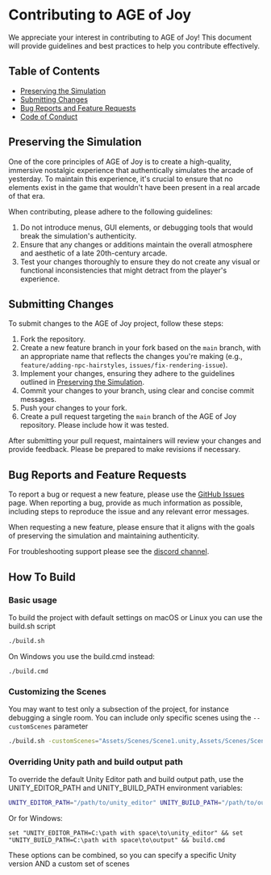 # Contributing to AGE of Joy

We appreciate your interest in contributing to AGE of Joy! This document will provide guidelines and best practices to help you contribute effectively.

## Table of Contents

- [Preserving the Simulation](#preserving-the-simulation)
- [Submitting Changes](#submitting-changes)
- [Bug Reports and Feature Requests](#bug-reports-and-feature-requests)
- [Code of Conduct](#code-of-conduct)

## Preserving the Simulation

One of the core principles of AGE of Joy is to create a high-quality, immersive nostalgic experience that authentically simulates the arcade of yesterday. To maintain this experience, it's crucial to ensure that no elements exist in the game that wouldn't have been present in a real arcade of that era.

When contributing, please adhere to the following guidelines:

1. Do not introduce menus, GUI elements, or debugging tools that would break the simulation's authenticity.
2. Ensure that any changes or additions maintain the overall atmosphere and aesthetic of a late 20th-century arcade.
3. Test your changes thoroughly to ensure they do not create any visual or functional inconsistencies that might detract from the player's experience.

## Submitting Changes

To submit changes to the AGE of Joy project, follow these steps:

1. Fork the repository.
2. Create a new feature branch in your fork based on the `main` branch, with an appropriate name that reflects the changes you're making (e.g., `feature/adding-npc-hairstyles`, `issues/fix-rendering-issue`).
3. Implement your changes, ensuring they adhere to the guidelines outlined in [Preserving the Simulation](#preserving-the-simulation).
4. Commit your changes to your branch, using clear and concise commit messages.
5. Push your changes to your fork.
6. Create a pull request targeting the `main` branch of the AGE of Joy repository.  Please include how it was tested.

After submitting your pull request, maintainers will review your changes and provide feedback. Please be prepared to make revisions if necessary.

## Bug Reports and Feature Requests

To report a bug or request a new feature, please use the [GitHub Issues](https://github.com/curif/AgeOfJoy-2022.1/issues) page. When reporting a bug, provide as much information as possible, including steps to reproduce the issue and any relevant error messages.

When requesting a new feature, please ensure that it aligns with the goals of preserving the simulation and maintaining authenticity.

For troubleshooting support please see the [discord channel](https://discord.com/channels/1066438667989696645/1070495784816083014).

## How To Build
### Basic usage

To build the project with default settings on macOS or Linux you can use the build.sh script

```bash
./build.sh
```

On Windows you use the build.cmd instead:

```batch
./build.cmd
```

### Customizing the Scenes

You may want to test only a subsection of the project, for instance debugging a single room.  You can include only specific scenes using the `--customScenes` parameter 

```bash
./build.sh -customScenes="Assets/Scenes/Scene1.unity,Assets/Scenes/Scene2.unity"
```

### Overriding Unity path and build output path

To override the default Unity Editor path and build output path, use the UNITY_EDITOR_PATH and UNITY_BUILD_PATH environment variables:

```bash
UNITY_EDITOR_PATH="/path/to/unity_editor" UNITY_BUILD_PATH="/path/to/output" ./build.sh
```

Or for Windows:
```batch
set "UNITY_EDITOR_PATH=C:\path with space\to\unity_editor" && set "UNITY_BUILD_PATH=C:\path with space\to\output" && build.cmd
```

These options can be combined, so you can specify a specific Unity version AND a custom set of scenes